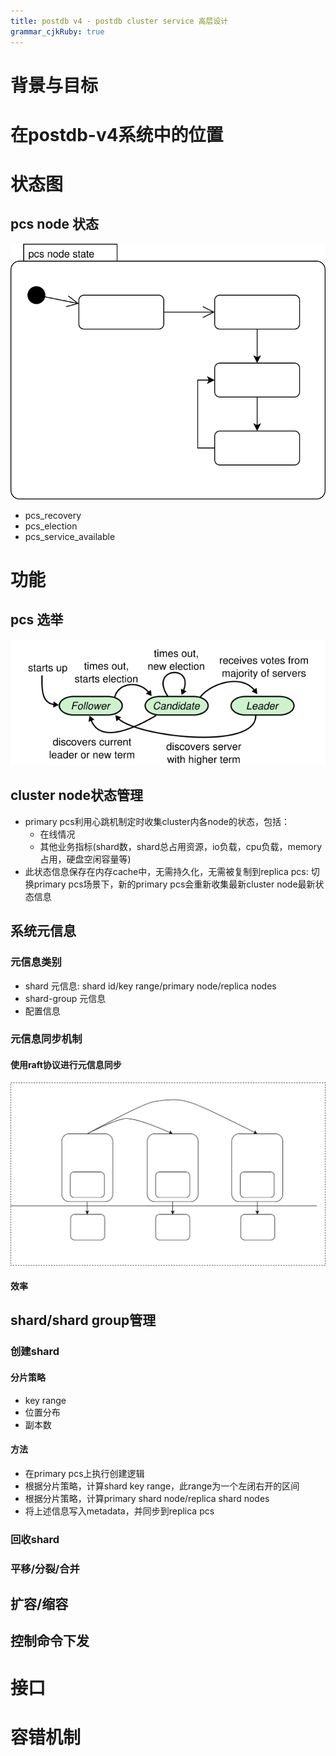```yaml
---
title: postdb v4 - postdb cluster service 高层设计
grammar_cjkRuby: true
---
```

# 背景与目标


# 在postdb-v4系统中的位置

# 状态图

## pcs node 状态

![绘图](./attachments/1670310960410.drawio.svg)

- pcs_recovery
- pcs_election
- pcs_service_available

# 功能

## pcs 选举

![enter description here](./images/Screenshot_from_2022-12-07_09-43-40.png)

## cluster node状态管理

- primary pcs利用心跳机制定时收集cluster内各node的状态，包括：
	- 在线情况
	- 其他业务指标(shard数，shard总占用资源，io负载，cpu负载，memory占用，硬盘空闲容量等)
- 此状态信息保存在内存cache中，无需持久化，无需被复制到replica pcs: 切换primary pcs场景下，新的primary pcs会重新收集最新cluster node最新状态信息

## 系统元信息
### 元信息类别
- shard 元信息: shard id/key range/primary node/replica nodes
- shard-group 元信息
- 配置信息

### 元信息同步机制

#### 使用raft协议进行元信息同步

![绘图](./attachments/1670395352769.drawio.svg)
#### 效率


## shard/shard group管理

### 创建shard
#### 分片策略
- key range
- 位置分布
- 副本数

#### 方法
- 在primary pcs上执行创建逻辑
- 根据分片策略，计算shard key range，此range为一个左闭右开的区间
- 根据分片策略，计算primary shard node/replica shard nodes
- 将上述信息写入metadata，并同步到replica pcs
 

### 回收shard
### 平移/分裂/合并


## 扩容/缩容

## 控制命令下发

# 接口

# 容错机制

